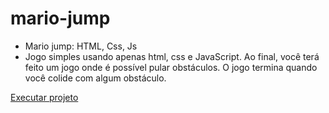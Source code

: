 # mario-jump
- Mario jump: HTML, Css, Js
- Jogo simples usando apenas html, css e JavaScript.
Ao final, você terá feito um jogo onde é possível pular obstáculos. O jogo termina quando você colide com algum obstáculo.

<a href="https://bryan-araujo23.github.io/Supermario-jump/" target="_blank">Executar projeto</a>

